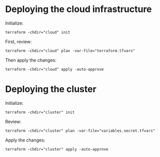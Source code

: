 # Deploying the cloud infrastructure

Initialize:

`terraform -chdir="cloud" init`

First, review:

`terraform -chdir="cloud" plan -var-file="terraform.tfvars"`

Then apply the changes:

`terraform -chdir="cloud" apply -auto-approve`

# Deploying the cluster

Initialize:

`terraform -chdir="cluster" init`

Review:

`terraform -chdir="cluster" plan -var-file="variables.secret.tfvars"`

Apply the changes:

`terraform -chdir="cluster" apply -auto-approve`
